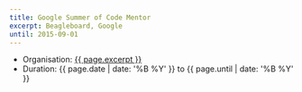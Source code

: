 ```yaml
---
title: Google Summer of Code Mentor
excerpt: Beagleboard, Google
until: 2015-09-01
---
```

- Organisation: [{{ page.excerpt }}](https://beagleboard.org/gsoc)
- Duration:  {{ page.date | date: '%B %Y' }} to {{ page.until | date: '%B %Y' }}

